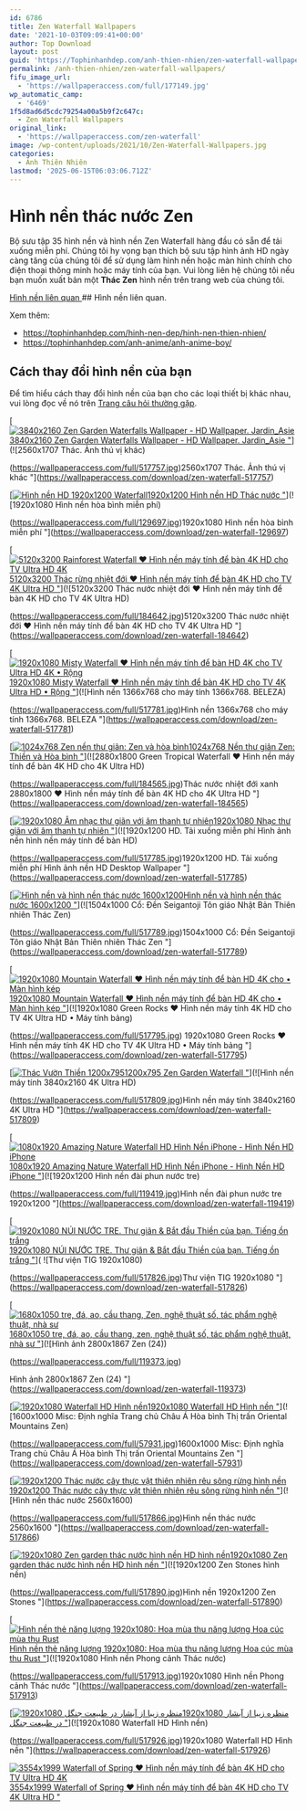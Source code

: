 ```yaml
---
id: 6786
title: Zen Waterfall Wallpapers
date: '2021-10-03T09:09:41+00:00'
author: Top Download
layout: post
guid: 'https://Tophinhanhdep.com/anh-thien-nhien/zen-waterfall-wallpapers/'
permalink: /anh-thien-nhien/zen-waterfall-wallpapers/
fifu_image_url:
  - 'https://wallpaperaccess.com/full/177149.jpg'
wp_automatic_camp:
  - '6469'
1f5d8ad6d5cdc79254a00a5b9f2c647c:
  - Zen Waterfall Wallpapers
original_link:
  - 'https://wallpaperaccess.com/zen-waterfall'
image: /wp-content/uploads/2021/10/Zen-Waterfall-Wallpapers.jpg
categories:
  - Ảnh Thiên Nhiên
lastmod: '2025-06-15T06:03:06.712Z'
---
```

# Hình nền thác nước Zen

Bộ sưu tập 35 hình nền và hình nền Zen Waterfall hàng đầu có sẵn để tải xuống miễn phí. Chúng tôi hy vọng bạn thích bộ sưu tập hình ảnh HD ngày càng tăng của chúng tôi để sử dụng làm hình nền hoặc màn hình chính cho điện thoại thông minh hoặc máy tính của bạn. Vui lòng liên hệ chúng tôi nếu bạn muốn xuất bản một **Thác Zen** hình nền trên trang web của chúng tôi.

[Hình nền liên quan ](#related) ## Hình nền liên quan.

   
 Xem thêm:

   
- <https://tophinhanhdep.com/hinh-nen-dep/hinh-nen-thien-nhien/>
- <https://tophinhanhdep.com/anh-anime/anh-anime-boy/>

## Cách thay đổi hình nền của bạn

Để tìm hiểu cách thay đổi hình nền của bạn cho các loại thiết bị khác nhau, vui lòng đọc về nó trên [Trang câu hỏi thường gặp](https://tophinhanhdep.com/faq/).

  
[[![3840x2160 Zen Garden Waterfalls Wallpaper - HD Wallpaper.  Jardin_Asie](https://wallpaperaccess.com/full/177149.jpg)3840x2160 Zen Garden Waterfalls Wallpaper - HD Wallpaper. Jardin\_Asie "](https://wallpaperaccess.com/download/zen-waterfall-177149)](![2560x1707 Thác.  Ảnh thú vị khác)

(https://wallpaperaccess.com/full/517757.jpg)2560x1707 Thác. Ảnh thú vị khác "](https://wallpaperaccess.com/download/zen-waterfall-517757)

[[![Hình nền HD 1920x1200 Waterfall](https://wallpaperaccess.com/full/517759.jpg)1920x1200 Hình nền HD Thác nước "](https://wallpaperaccess.com/download/zen-waterfall-517759)](![1920x1080 Hình nền hòa bình miễn phí)

(https://wallpaperaccess.com/full/129697.jpg)1920x1080 Hình nền hòa bình miễn phí "](https://wallpaperaccess.com/download/zen-waterfall-129697)

[[![5120x3200 Rainforest Waterfall ❤ Hình nền máy tính để bàn 4K HD cho TV Ultra HD 4K](https://wallpaperaccess.com/full/517768.jpg)5120x3200 Thác rừng nhiệt đới ❤ Hình nền máy tính để bàn 4K HD cho TV 4K Ultra HD "](https://wallpaperaccess.com/download/zen-waterfall-517768)](![5120x3200 Thác nước nhiệt đới ❤ Hình nền máy tính để bàn 4K HD cho TV 4K Ultra HD)

(https://wallpaperaccess.com/full/184642.jpg)5120x3200 Thác nước nhiệt đới ❤ Hình nền máy tính để bàn 4K HD cho TV 4K Ultra HD "](https://wallpaperaccess.com/download/zen-waterfall-184642)

[[![1920x1080 Misty Waterfall ❤ Hình nền máy tính để bàn HD 4K cho TV Ultra HD 4K • Rộng](https://wallpaperaccess.com/full/517778.jpg)1920x1080 Misty Waterfall ❤ Hình nền máy tính để bàn 4K HD cho TV 4K Ultra HD • Rộng "](https://wallpaperaccess.com/download/zen-waterfall-517778)](![Hình nền 1366x768 cho máy tính 1366x768.  BELEZA)

(https://wallpaperaccess.com/full/517781.jpg)Hình nền 1366x768 cho máy tính 1366x768. BELEZA "](https://wallpaperaccess.com/download/zen-waterfall-517781)

[[![1024x768 Zen nền thư giãn: Zen và hòa bình](https://wallpaperaccess.com/full/517782.jpg)1024x768 Nền thư giãn Zen: Thiền và Hòa bình "](https://wallpaperaccess.com/download/zen-waterfall-517782)](![2880x1800 Green Tropical Waterfall ❤ Hình nền máy tính để bàn 4K HD cho 4K Ultra HD)

(https://wallpaperaccess.com/full/184565.jpg)Thác nước nhiệt đới xanh 2880x1800 ❤ Hình nền máy tính để bàn 4K HD cho 4K Ultra HD "](https://wallpaperaccess.com/download/zen-waterfall-184565)

[[![1920x1080 Âm nhạc thư giãn với âm thanh tự nhiên](https://wallpaperaccess.com/full/517784.jpg)1920x1080 Nhạc thư giãn với âm thanh tự nhiên "](https://wallpaperaccess.com/download/zen-waterfall-517784)](![1920x1200 HD.  Tải xuống miễn phí Hình ảnh nền hình nền máy tính để bàn HD)

(https://wallpaperaccess.com/full/517785.jpg)1920x1200 HD. Tải xuống miễn phí Hình ảnh nền HD Desktop Wallpaper "](https://wallpaperaccess.com/download/zen-waterfall-517785)

[[![Hình nền và hình nền thác nước 1600x1200](https://wallpaperaccess.com/full/517787.jpg)Hình nền và hình nền thác nước 1600x1200 "](https://wallpaperaccess.com/download/zen-waterfall-517787)](![1504x1000 Cổ: Đền Seigantoji Tôn giáo Nhật Bản Thiên nhiên Thác Zen)

(https://wallpaperaccess.com/full/517789.jpg)1504x1000 Cổ: Đền Seigantoji Tôn giáo Nhật Bản Thiên nhiên Thác Zen "](https://wallpaperaccess.com/download/zen-waterfall-517789)

[[![1920x1080 Mountain Waterfall ❤ Hình nền máy tính để bàn HD 4K cho • Màn hình kép](https://wallpaperaccess.com/full/517790.jpg)1920x1080 Mountain Waterfall ❤ Hình nền máy tính để bàn HD 4K cho • Màn hình kép "](https://wallpaperaccess.com/download/zen-waterfall-517790)](![1920x1080 Green Rocks ❤ Hình nền máy tính 4K HD cho TV 4K Ultra HD • Máy tính bảng)

(https://wallpaperaccess.com/full/517795.jpg) 1920x1080 Green Rocks ❤ Hình nền máy tính 4K HD cho TV 4K Ultra HD • Máy tính bảng "](https://wallpaperaccess.com/download/zen-waterfall-517795)

[[![Thác Vườn Thiền 1200x795](https://wallpaperaccess.com/full/517802.jpg)1200x795 Zen Garden Waterfall "](https://wallpaperaccess.com/download/zen-waterfall-517802)](![Hình nền máy tính 3840x2160 4K Ultra HD)

(https://wallpaperaccess.com/full/517809.jpg)Hình nền máy tính 3840x2160 4K Ultra HD "](https://wallpaperaccess.com/download/zen-waterfall-517809)

[[![1080x1920 Amazing Nature Waterfall HD Hình Nền iPhone - Hình Nền HD iPhone](https://wallpaperaccess.com/full/284347.jpg)1080x1920 Amazing Nature Waterfall HD Hình Nền iPhone - Hình Nền HD iPhone "](https://wallpaperaccess.com/download/zen-waterfall-284347)](![1920x1200 Hình nền đài phun nước tre)

(https://wallpaperaccess.com/full/119419.jpg)Hình nền đài phun nước tre 1920x1200 "](https://wallpaperaccess.com/download/zen-waterfall-119419)

[[![1920x1080 NÚI NƯỚC TRE.  Thư giãn & Bắt đầu Thiền của bạn.  Tiếng ồn trắng](https://wallpaperaccess.com/full/119418.jpg)1920x1080 NÚI NƯỚC TRE. Thư giãn &amp; Bắt đầu Thiền của bạn. Tiếng ồn trắng "](https://wallpaperaccess.com/download/zen-waterfall-119418)]( ![Thư viện TIG 1920x1080)

(https://wallpaperaccess.com/full/517826.jpg)Thư viện TIG 1920x1080 "](https://wallpaperaccess.com/download/zen-waterfall-517826)

[[![1680x1050 tre, đá, ao, cầu thang, Zen, nghệ thuật số, tác phẩm nghệ thuật, nhà sư](https://wallpaperaccess.com/full/517840.jpg)1680x1050 tre, đá, ao, cầu thang, zen, nghệ thuật số, tác phẩm nghệ thuật, nhà sư "](https://wallpaperaccess.com/download/zen-waterfall-517840)](![Hình ảnh 2800x1867 Zen (24))

(https://wallpaperaccess.com/full/119373.jpg)

Hình ảnh 2800x1867 Zen (24) "](https://wallpaperaccess.com/download/zen-waterfall-119373)

[[![1920x1080 Waterfall HD Hình nền](https://wallpaperaccess.com/full/517843.jpg)1920x1080 Waterfall HD Hình nền "](https://wallpaperaccess.com/download/zen-waterfall-517843)](![1600x1000 Misc: Định nghĩa Trang chủ Châu Á Hòa bình Thị trấn Oriental Mountains Zen)

(https://wallpaperaccess.com/full/57931.jpg)1600x1000 Misc: Định nghĩa Trang chủ Châu Á Hòa bình Thị trấn Oriental Mountains Zen "](https://wallpaperaccess.com/download/zen-waterfall-57931)

[[![1920x1200 Thác nước cây thực vật thiên nhiên rêu sông rừng hình nền](https://wallpaperaccess.com/full/517855.jpg)1920x1200 Thác nước cây thực vật thiên nhiên rêu sông rừng hình nền "](https://wallpaperaccess.com/download/zen-waterfall-517855)](![Hình nền thác nước 2560x1600)

(https://wallpaperaccess.com/full/517866.jpg)Hình nền thác nước 2560x1600 "](https://wallpaperaccess.com/download/zen-waterfall-517866)

[[![1920x1080 Zen garden thác nước hình nền HD hình nền](https://wallpaperaccess.com/full/517877.jpg)1920x1080 Zen garden thác nước hình nền HD hình nền "](https://wallpaperaccess.com/download/zen-waterfall-517877)](![1920x1200 Zen Stones hình nền)

(https://wallpaperaccess.com/full/517890.jpg)Hình nền 1920x1200 Zen Stones "](https://wallpaperaccess.com/download/zen-waterfall-517890)

[[![Hình nền thẻ năng lượng 1920x1080: Hoa mùa thu năng lượng Hoa cúc mùa thu Rust](https://wallpaperaccess.com/full/119404.jpg)Hình nền thẻ năng lượng 1920x1080: Hoa mùa thu năng lượng Hoa cúc mùa thu Rust "](https://wallpaperaccess.com/download/zen-waterfall-119404)](![1920x1080 Hình nền Phong cảnh Thác nước)

(https://wallpaperaccess.com/full/517913.jpg)1920x1080 Hình nền Phong cảnh Thác nước "](https://wallpaperaccess.com/download/zen-waterfall-517913)

[[![1920x1080 منظره زیبا از آبشار در طبیعت جنگل](https://wallpaperaccess.com/full/517917.jpg)1920x1080 منظره زیبا از آبشار در طبیعت جنگل "](https://wallpaperaccess.com/download/zen-waterfall-517917)](![1920x1080 Waterfall HD Hình nền)

(https://wallpaperaccess.com/full/517926.jpg)1920x1080 Waterfall HD Hình nền "](https://wallpaperaccess.com/download/zen-waterfall-517926)

[![3554x1999 Waterfall of Spring ❤ Hình nền máy tính để bàn 4K HD cho TV Ultra HD 4K](https://wallpaperaccess.com/full/517930.jpg)3554x1999 Waterfall of Spring ❤ Hình nền máy tính để bàn 4K HD cho TV 4K Ultra HD "](https://wallpaperaccess.com/download/zen-waterfall-517930)
